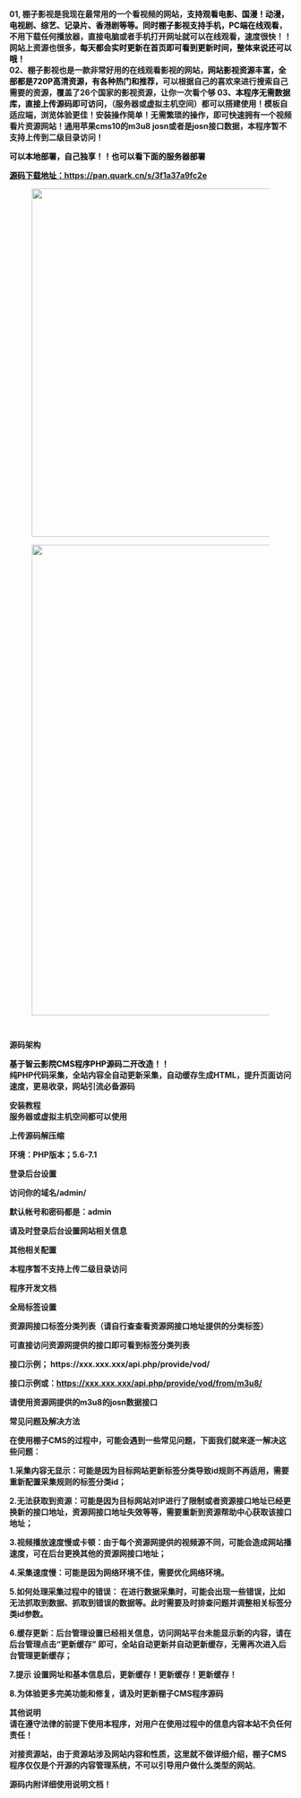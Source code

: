 <p><strong>01, 棚子影视是我现在最常用的一个看视频的网站，<mark style="background-color:rgba(0, 0, 0, 0)" class="has-inline-color has-luminous-vivid-orange-color">支持观看电影、国漫！动漫，电视剧、综艺、记录片、香港剧等等。同时棚子影视支持手机，PC端在线观看</mark>，不用下载任何播放器，直接电脑或者手机打开网址就可以在线观看，速度很快！！网站上资源也很多，<mark style="background-color:rgba(0, 0, 0, 0)" class="has-inline-color has-vivid-cyan-blue-color">每天都会实时更新在首页即可看到更新时间，整体来说还可以哦！</mark><br>02、棚子影视也是一款非常好用的在线观看影视的网站，<mark style="background-color:rgba(0, 0, 0, 0)" class="has-inline-color has-vivid-purple-color">网站影视资源丰富，全部都是720P高清资源，有各种热门和推荐，</mark>可以根据自己的喜欢来进行搜索自己需要的资源，覆盖了26个国家的影视资源，让你一次看个够                                                                                                                                                             03、<mark style="background-color:rgba(0, 0, 0, 0)" class="has-inline-color has-vivid-green-cyan-color">本程序无需数据库，直接上传源码即可访问</mark>，（服务器或虚拟主机空间）都可以搭建使用！模板自适应端，浏览体验更佳！安装操作简单！无需繁琐的操作，即可快速拥有一个视频看片资源网站！通用苹果cms10的m3u8 josn或者是josn接口数据，本程序暂不支持上传到二级目录访问！</strong></p>

<p><strong><mark style="background-color:rgba(0, 0, 0, 0)" class="has-inline-color has-vivid-red-color">可以本地部署，自己独享！！也可以看下面的服务器部署</mark></strong></p>

<p><a href="https://pan.quark.cn/s/3f1a37a9fc2e" data-type="link" data-id="https://pan.quark.cn/s/3f1a37a9fc2e"><strong><mark style="background-color:rgba(0, 0, 0, 0)" class="has-inline-color has-pale-pink-color">源码下载地址：</mark>https://pan.quark.cn/s/3f1a37a9fc2e</strong></a></p>

<figure class="wp-block-image is-resized"><img src="https://wpzllq.cn/wp-content/uploads/2024/02/1707398967-%E6%A3%9A%E5%AD%90%E5%BD%B1%E9%99%A2-889x1024.jpg" alt="" class="wp-image-598" style="width:622px;height:auto"/></figure>



<figure class="wp-block-image size-large is-resized"><img src="https://wpzllq.cn/wp-content/uploads/2024/08/1724312175-image-1024x487.png" alt="" class="wp-image-811" style="width:840px;height:auto"/></figure>



<figure class="wp-block-image size-large"><img src="https://wpzllq.cn/wp-content/uploads/2024/08/1724312249-image-1024x487.png" alt="" class="wp-image-812"/></figure>

<figure class="wp-block-image size-large"><img src="https://wpzllq.cn/wp-content/uploads/2024/08/1724312444-image-1024x829.png" alt="" class="wp-image-813"/></figure>

<p><strong>源码架构</strong></p>

<p><strong><mark style="background-color:rgba(0, 0, 0, 0)" class="has-inline-color has-vivid-purple-color">基于智云影院CMS程序PHP源码二开改造！！</mark><br>纯PHP代码采集，全站内容全自动更新采集，自动缓存生成HTML，提升页面访问速度，更易收录，网站引流必备源码</strong></p>

<p><strong>安装教程<br>服务器或虚拟主机空间都可以使用</strong></p>

<p><strong>上传源码解压缩</strong></p>

<p><strong>环境：PHP版本；5.6-7.1</strong></p>

<p><strong>登录后台设置</strong></p>

<p><strong>访问你的域名/admin/</strong></p>

<p><strong>默认帐号和密码都是：admin</strong></p>

<p><strong>请及时登录后台设置网站相关信息</strong></p>

<p><strong>其他相关配置</strong></p>

<p><strong>本程序暂不支持上传二级目录访问</strong></p>

<p><strong>程序开发文档</strong></p>

<p><strong>全局标签设置</strong></p>

<p><strong>资源网接口标签分类列表（请自行查查看资源网接口地址提供的分类标签）</strong></p>

<p><strong>可直接访问资源网提供的接口即可看到标签分类列表</strong></p>

<p><strong>接口示例； https://xxx.xxx.xxx/api.php/provide/vod/</strong></p>

<p><strong>接口示例或：<a href="https://xxx.xxx.xxx/api.php/provide/vod/from/m3u8/">https://xxx.xxx.xxx/api.php/provide/vod/from/m3u8/</a></strong></p>

<p><strong>请使用资源网提供的m3u8的josn数据接口</strong></p>

<p><strong>常见问题及解决方法</strong></p>

<p><strong>在使用棚子CMS的过程中，可能会遇到一些常见问题，下面我们就来逐一解决这些问题：</strong></p>

<p><strong>1.采集内容无显示：可能是因为目标网站更新标签分类导致id规则不再适用，需要重新配置采集规则的标签分类id；</strong></p>

<p><strong>2.无法获取到资源：可能是因为目标网站对IP进行了限制或者资源接口地址已经更换新的接口地址，资源网接口地址失效等等，需要重新到资源帮助中心获取该接口地址；</strong></p>

<p><strong>3.视频播放速度慢或卡顿：由于每个资源网提供的视频源不同，可能会造成网站播速度，可在后台更换其他的资源网接口地址；</strong></p>

<p><strong>4.采集速度慢：可能是因为网络环境不佳，需要优化网络环境。</strong></p>

<p><strong>5.如何处理采集过程中的错误： 在进行数据采集时，可能会出现一些错误，比如无法抓取到数据、抓取到错误的数据等。此时需要及时排查问题并调整相关标签分类id参数。</strong></p>

<p><strong>6.缓存更新：后台管理设置已经相关信息，访问网站平台未能显示新的内容，请在后台管理点击“更新缓存” 即可，全站自动更新并自动更新缓存，无需再次进入后台管理更新缓存；</strong></p>

<p><strong>7.提示 设置网址和基本信息后，更新缓存！更新缓存！更新缓存！</strong></p>

<p><strong>8.为体验更多完美功能和修复，请及时更新棚子CMS程序源码</strong></p>

<p><strong>其他说明<br>请在遵守法律的前提下使用本程序，对用户在使用过程中的信息内容本站不负任何责任！</strong></p>

<p><strong>对接资源站，由于资源站涉及网站内容和性质，这里就不做详细介绍，棚子CMS程序仅仅是个开源的内容管理系统，不可以引导用户做什么类型的网站</strong>。</p>

<p><strong>源码内附详细使用说明文档！</strong></p>

